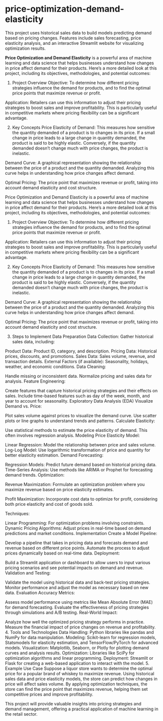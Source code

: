 # price-optimization-demand-elasticity
This project uses historical sales data to build models predicting demand based on pricing changes. Features include sales forecasting, price elasticity analysis, and an interactive Streamlit website for visualizing optimization results.

**Price Optimization and Demand Elasticity** is a powerful area of machine learning and data science that helps businesses understand how changes in price affect demand for their products. Here’s a more detailed look at this project, including its objectives, methodologies, and potential outcomes:

1. Project Overview
Objective: To determine how different pricing strategies influence the demand for products, and to find the optimal price points that maximize revenue or profit.

Application: Retailers can use this information to adjust their pricing strategies to boost sales and improve profitability. This is particularly useful in competitive markets where pricing flexibility can be a significant advantage.

2. Key Concepts
Price Elasticity of Demand: This measures how sensitive the quantity demanded of a product is to changes in its price. If a small change in price leads to a large change in quantity demanded, the product is said to be highly elastic. Conversely, if the quantity demanded doesn’t change much with price changes, the product is inelastic.

Demand Curve: A graphical representation showing the relationship between the price of a product and the quantity demanded. Analyzing this curve helps in understanding how price changes affect demand.

Optimal Pricing: The price point that maximizes revenue or profit, taking into account demand elasticity and cost structure.

Price Optimization and Demand Elasticity is a powerful area of machine learning 
and data science that helps businesses understand how changes in price affect 
demand for their products. Here’s a more detailed look at this project, 
including its objectives, methodologies, and potential outcomes:

1. Project Overview
Objective: To determine how different pricing strategies 
influence the demand for products, and 
to find the optimal price points that maximize revenue or profit.

Application: Retailers can use this information to 
adjust their pricing strategies to boost sales and improve 
profitability. This is particularly useful in competitive markets 
where pricing flexibility can be a significant advantage.

2. Key Concepts
Price Elasticity of Demand: This measures how sensitive the 
quantity demanded of a product is to changes in its price. 
If a small change in price leads to a large change in quantity demanded, 
the product is said to be highly elastic. Conversely, if the quantity 
demanded doesn’t change much with price changes, the product is inelastic.

Demand Curve: A graphical representation showing 
the relationship between the price of a product 
and the quantity demanded. Analyzing this curve helps 
in understanding how price changes affect demand.

Optimal Pricing: The price point that maximizes revenue or profit, 
taking into account demand elasticity and cost structure.

3. Steps to Implement
Data Preparation
Data Collection: Gather historical sales data, including:

Product Data: Product ID, category, and description.
Pricing Data: Historical prices, discounts, and promotions.
Sales Data: Sales volume, revenue, and transaction details.
External Factors (if available): Seasonality, holidays, weather, and economic conditions.
Data Cleaning:

Handle missing or inconsistent data.
Normalize pricing and sales data for analysis.
Feature Engineering:

Create features that capture historical pricing strategies and their effects on sales.
Include time-based features such as day of the week, month, and year to account for seasonality.
Exploratory Data Analysis (EDA)
Visualize Demand vs. Price:

Plot sales volume against prices to visualize the demand curve.
Use scatter plots or line graphs to understand trends and patterns.
Calculate Elasticity:

Use statistical methods to estimate the price elasticity of demand. This often involves regression analysis.
Modeling
Price Elasticity Model:

Linear Regression: Model the relationship between price and sales volume.
Log-Log Model: Use logarithmic transformation of price and quantity for better elasticity estimation.
Demand Forecasting:

Regression Models: Predict future demand based on historical pricing data.
Time-Series Analysis: Use methods like ARIMA or Prophet for forecasting demand trends.
Optimization:

Revenue Maximization: Formulate an optimization problem where you maximize revenue based on price elasticity estimates.

Profit Maximization: Incorporate cost data to optimize for profit, considering both price elasticity and cost of goods sold.

Techniques:

Linear Programming: For optimization problems involving constraints.
Dynamic Pricing Algorithms: Adjust prices in real-time based on demand predictions and market conditions.
Implementation
Create a Model Pipeline:

Develop a pipeline that takes in pricing data and forecasts demand and revenue based on different price points.
Automate the process to adjust prices dynamically based on real-time data.
Deployment:

Build a Streamlit application or dashboard to allow users to input various pricing scenarios and see potential impacts on demand and revenue.
Validation and Testing:

Validate the model using historical data and back-test pricing strategies.
Monitor performance and adjust the model as necessary based on new data.
Evaluation
Accuracy Metrics:

Assess model performance using metrics like Mean Absolute Error (MAE) for demand forecasting.
Evaluate the effectiveness of pricing strategies through simulations and A/B testing.
Real-World Impact:

Analyze how well the optimized pricing strategy performs in practice.
Measure the financial impact of price changes on revenue and profitability.
4. Tools and Technologies
Data Handling: Python libraries like pandas and NumPy for data manipulation.
Modeling: Scikit-learn for regression models, Statsmodels for elasticity estimation, and TensorFlow/PyTorch for advanced models.
Visualization: Matplotlib, Seaborn, or Plotly for plotting demand curves and analysis results.
Optimization: Libraries like SciPy for optimization algorithms and linear programming.
Deployment: Streamlit or Flask for creating a web-based application to interact with the model.
5. Example Use Case
Suppose a liquor store wants to determine the optimal price for a popular brand of whiskey to maximize revenue. Using historical sales data and price elasticity models, the store can predict how changes in price will affect sales volume. By applying optimization techniques, the store can find the price point that maximizes revenue, helping them set competitive prices and improve profitability.

This project will provide valuable insights into pricing strategies and demand management, offering a practical application of machine learning in the retail sector.
